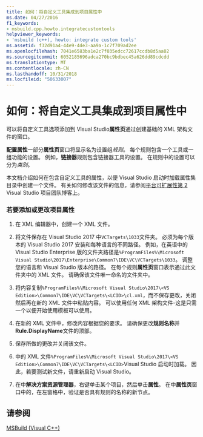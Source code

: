 ```yaml
---
title: 如何：将自定义工具集成到项目属性中
ms.date: 04/27/2016
f1_keywords:
- msbuild.cpp.howto.integratecustomtools
helpviewer_keywords:
- 'msbuild (c++), howto: integrate custom tools'
ms.assetid: f32d91a4-44e9-4de3-aa9a-1c7f709ad2ee
ms.openlocfilehash: 7041e6583ba1e2c7f035edcc72617ccdb8d5aa02
ms.sourcegitcommit: 6052185696adca270bc9bdbec45a626dd89cdcdd
ms.translationtype: MT
ms.contentlocale: zh-CN
ms.lasthandoff: 10/31/2018
ms.locfileid: "50633007"
---
```

# <a name="how-to-integrate-custom-tools-into-the-project-properties"></a>如何：将自定义工具集成到项目属性中

可以将自定义工具选项添加到 Visual Studio**属性页**通过创建基础的 XML 架构文件的窗口。

**配置属性**一部分**属性页**窗口将显示名为设置组*规则*。 每个规则包含一个工具或一组功能的设置。 例如，**链接器**规则包含链接器工具的设置。 在规则中的设置可以分为*类别*。

本文档介绍如何在包含自定义工具的属性，以便 Visual Studio 启动时加载属性集目录中创建一个文件。 有关如何修改该文件的信息，请参阅[平台可扩展性第 2](https://blogs.msdn.microsoft.com/vsproject/2009/06/18/platform-extensibility-part-2/) Visual Studio 项目团队博客上。

### <a name="to-add-or-change-project-properties"></a>若要添加或更改项目属性

1. 在 XML 编辑器中，创建一个 XML 文件。

1. 将文件保存在 Visual Studio 2017 中`VCTargets\1033`文件夹。 必须为每个版本的 Visual Studio 2017 安装和每种语言的不同路径。 例如，在英语中的 Visual Studio Enterprise 版的文件夹路径是`%ProgramFiles%\Microsoft Visual Studio\2017\Enterprise\Common7\IDE\VC\VCTargets\1033`。 调整您的语言和 Visual Studio 版本的路径。 在每个规则**属性页**窗口表示通过此文件夹中的 XML 文件。 请确保该文件唯一命名的文件夹中。

1. 将内容复制`%ProgramFiles%\Microsoft Visual Studio\2017\<VS Edition>\Common7\IDE\VC\VCTargets\<LCID>\cl.xml`，而不保存更改，关闭然后再在新的 XML 文件中粘贴内容。 可以使用任何 XML 架构文件-这是只需一个以便开始使用模板可以使用。

1. 在新的 XML 文件中，修改内容根据您的要求。 请确保更改**规则名称**并**Rule.DisplayName**文件的顶部。

1. 保存所做的更改并关闭该文件。

1. 中的 XML 文件`%ProgramFiles%\Microsoft Visual Studio\2017\<VS Edition>\Common7\IDE\VC\VCTargets\<LCID>`Visual Studio 启动时加载。 因此，若要测试新文件，请重新启动 Visual Studio。

1. 在中**解决方案资源管理器**，右键单击某个项目，然后单击**属性**。 在中**属性页**窗口中的，在左窗格中，验证是否具有规则的名称的新节点。

## <a name="see-also"></a>请参阅

[MSBuild (Visual C++)](../build/msbuild-visual-cpp.md)
